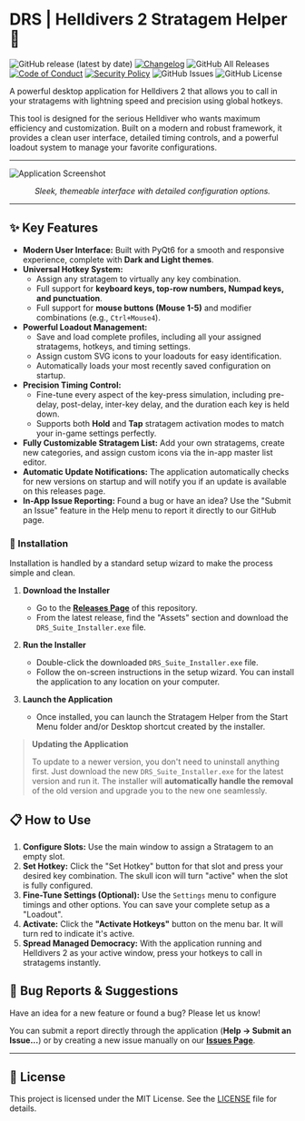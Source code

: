 # DRS | Helldivers 2 Stratagem Helper 🚀

![GitHub release (latest by date)](https://img.shields.io/github/v/release/DevRightStudios/Stratagem-Helper?style=for-the-badge)
[![Changelog](https://img.shields.io/badge/changelog-gray?style=for-the-badge)](CHANGELOG.md)
![GitHub All Releases](https://img.shields.io/github/downloads/DevRightStudios/Stratagem-Helper/total?style=for-the-badge)
[![Code of Conduct](https://img.shields.io/badge/Contributor%20Covenant-2.1-4baaaa.svg?style=for-the-badge)](CODE_OF_CONDUCT.md)
[![Security Policy](https://img.shields.io/badge/Security-Policy-blue.svg?style=for-the-badge)](SECURITY.md)
![GitHub Issues](https://img.shields.io/github/issues/DevRightStudios/Stratagem-Helper?style=for-the-badge)
![GitHub License](https://img.shields.io/github/license/DevRightStudios/Stratagem-Helper?style=for-the-badge&cache_bust=1)

A powerful desktop application for Helldivers 2 that allows you to call in your stratagems with lightning speed and precision using global hotkeys.

This tool is designed for the serious Helldiver who wants maximum efficiency and customization. Built on a modern and robust framework, it provides a clean user interface, detailed timing controls, and a powerful loadout system to manage your favorite configurations.

---

![Application Screenshot](https://devrightstudios.com/images/stratagem_helper.png?v=2.3.0) 
*<p align="center">Sleek, themeable interface with detailed configuration options.</p>*

---

## ✨ Key Features

* **Modern User Interface:** Built with PyQt6 for a smooth and responsive experience, complete with **Dark and Light themes**.
* **Universal Hotkey System:**
    * Assign any stratagem to virtually any key combination.
    * Full support for **keyboard keys, top-row numbers, Numpad keys, and punctuation**.
    * Full support for **mouse buttons (Mouse 1-5)** and modifier combinations (e.g., `Ctrl+Mouse4`).
* **Powerful Loadout Management:**
    * Save and load complete profiles, including all your assigned stratagems, hotkeys, and timing settings.
    * Assign custom SVG icons to your loadouts for easy identification.
    * Automatically loads your most recently saved configuration on startup.
* **Precision Timing Control:**
    * Fine-tune every aspect of the key-press simulation, including pre-delay, post-delay, inter-key delay, and the duration each key is held down.
    * Supports both **Hold** and **Tap** stratagem activation modes to match your in-game settings perfectly.
* **Fully Customizable Stratagem List:** Add your own stratagems, create new categories, and assign custom icons via the in-app master list editor.
* **Automatic Update Notifications:** The application automatically checks for new versions on startup and will notify you if an update is available on this releases page.
* **In-App Issue Reporting:** Found a bug or have an idea? Use the "Submit an Issue" feature in the Help menu to report it directly to our GitHub page.

### 💾 Installation

Installation is handled by a standard setup wizard to make the process simple and clean.

1.  **Download the Installer**
    * Go to the [**Releases Page**](https://github.com/DevRightStudios/Stratagem-Helper/releases) of this repository.
    * From the latest release, find the "Assets" section and download the `DRS_Suite_Installer.exe` file.

2.  **Run the Installer**
    * Double-click the downloaded `DRS_Suite_Installer.exe` file.
    * Follow the on-screen instructions in the setup wizard. You can install the application to any location on your computer.

3.  **Launch the Application**
    * Once installed, you can launch the Stratagem Helper from the Start Menu folder and/or Desktop shortcut created by the installer.

> **Updating the Application**
>
> To update to a newer version, you don't need to uninstall anything first. Just download the new `DRS_Suite_Installer.exe` for the latest version and run it. The installer will **automatically handle the removal** of the old version and upgrade you to the new one seamlessly.

## 📋 How to Use

1.  **Configure Slots:** Use the main window to assign a Stratagem to an empty slot.
2.  **Set Hotkey:** Click the "Set Hotkey" button for that slot and press your desired key combination. The skull icon will turn "active" when the slot is fully configured.
3.  **Fine-Tune Settings (Optional):** Use the `Settings` menu to configure timings and other options. You can save your complete setup as a "Loadout".
4.  **Activate:** Click the **"Activate Hotkeys"** button on the menu bar. It will turn red to indicate it's active.
5.  **Spread Managed Democracy:** With the application running and Helldivers 2 as your active window, press your hotkeys to call in stratagems instantly.

## 🐛 Bug Reports & Suggestions

Have an idea for a new feature or found a bug? Please let us know!

You can submit a report directly through the application (**Help -> Submit an Issue...**) or by creating a new issue manually on our [**Issues Page**](https://github.com/DevRightStudios/Stratagem-Helper/issues).

---

## 📜 License

This project is licensed under the MIT License. See the [LICENSE](LICENSE) file for details.
